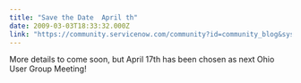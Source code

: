```yaml
---
title: "Save the Date  April th"
date: 2009-03-03T18:33:32.000Z
link: "https://community.servicenow.com/community?id=community_blog&sys_id=580d2aa5dbd0dbc01dcaf3231f961944"
---
```

<p>More details to come soon, but April 17th has been chosen as next Ohio User Group Meeting!</p>